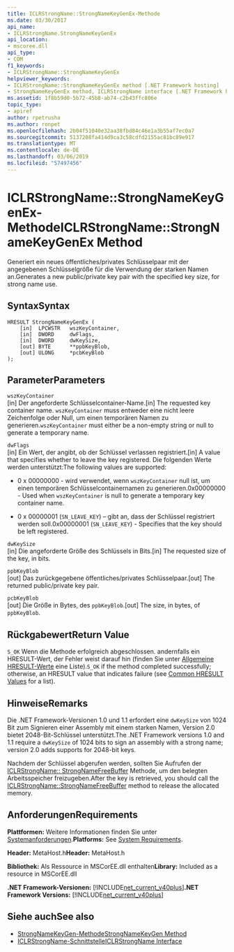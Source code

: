 ```yaml
---
title: ICLRStrongName::StrongNameKeyGenEx-Methode
ms.date: 03/30/2017
api_name:
- ICLRStrongName.StrongNameKeyGenEx
api_location:
- mscoree.dll
api_type:
- COM
f1_keywords:
- ICLRStrongName::StrongNameKeyGenEx
helpviewer_keywords:
- ICLRStrongName::StrongNameKeyGenEx method [.NET Framework hosting]
- StrongNameKeyGenEx method, ICLRStrongName interface [.NET Framework hosting]
ms.assetid: 1f8b59d0-5b72-45b8-ab74-c2b43ffc806e
topic_type:
- apiref
author: rpetrusha
ms.author: ronpet
ms.openlocfilehash: 2b04f51040e32aa38fbd84c46e1a3b55af7ec0a7
ms.sourcegitcommit: 5137208fa414d9ca3c58cdfd2155ac81bc89e917
ms.translationtype: MT
ms.contentlocale: de-DE
ms.lasthandoff: 03/06/2019
ms.locfileid: "57497456"
---
```

# <a name="iclrstrongnamestrongnamekeygenex-method"></a><span data-ttu-id="63492-102">ICLRStrongName::StrongNameKeyGenEx-Methode</span><span class="sxs-lookup"><span data-stu-id="63492-102">ICLRStrongName::StrongNameKeyGenEx Method</span></span>
<span data-ttu-id="63492-103">Generiert ein neues öffentliches/privates Schlüsselpaar mit der angegebenen Schlüsselgröße für die Verwendung der starken Namen an.</span><span class="sxs-lookup"><span data-stu-id="63492-103">Generates a new public/private key pair with the specified key size, for strong name use.</span></span>  
  
## <a name="syntax"></a><span data-ttu-id="63492-104">Syntax</span><span class="sxs-lookup"><span data-stu-id="63492-104">Syntax</span></span>  
  
```  
HRESULT StrongNameKeyGenEx (  
    [in]  LPCWSTR   wszKeyContainer,  
    [in]  DWORD     dwFlags,  
    [in]  DWORD     dwKeySize,  
    [out] BYTE      **ppbKeyBlob,  
    [out] ULONG     *pcbKeyBlob  
);  
```  
  
## <a name="parameters"></a><span data-ttu-id="63492-105">Parameter</span><span class="sxs-lookup"><span data-stu-id="63492-105">Parameters</span></span>  
 `wszKeyContainer`  
 <span data-ttu-id="63492-106">[in] Der angeforderte Schlüsselcontainer-Name.</span><span class="sxs-lookup"><span data-stu-id="63492-106">[in] The requested key container name.</span></span> <span data-ttu-id="63492-107">`wszKeyContainer` muss entweder eine nicht leere Zeichenfolge oder Null, um einen temporären Namen zu generieren.</span><span class="sxs-lookup"><span data-stu-id="63492-107">`wszKeyContainer` must either be a non-empty string or null to generate a temporary name.</span></span>  
  
 `dwFlags`  
 <span data-ttu-id="63492-108">[in] Ein Wert, der angibt, ob der Schlüssel verlassen registriert.</span><span class="sxs-lookup"><span data-stu-id="63492-108">[in] A value that specifies whether to leave the key registered.</span></span> <span data-ttu-id="63492-109">Die folgenden Werte werden unterstützt:</span><span class="sxs-lookup"><span data-stu-id="63492-109">The following values are supported:</span></span>  
  
-   <span data-ttu-id="63492-110">0 x 00000000 - wird verwendet, wenn `wszKeyContainer` null ist, um einen temporären Schlüsselcontainernamen zu generieren.</span><span class="sxs-lookup"><span data-stu-id="63492-110">0x00000000 - Used when `wszKeyContainer` is null to generate a temporary key container name.</span></span>  
  
-   <span data-ttu-id="63492-111">0 x 00000001 (`SN_LEAVE_KEY`) – gibt an, dass der Schlüssel registriert werden soll.</span><span class="sxs-lookup"><span data-stu-id="63492-111">0x00000001 (`SN_LEAVE_KEY`) - Specifies that the key should be left registered.</span></span>  
  
 `dwKeySize`  
 <span data-ttu-id="63492-112">[in] Die angeforderte Größe des Schlüssels in Bits.</span><span class="sxs-lookup"><span data-stu-id="63492-112">[in] The requested size of the key, in bits.</span></span>  
  
 `ppbKeyBlob`  
 <span data-ttu-id="63492-113">[out] Das zurückgegebene öffentliches/privates Schlüsselpaar.</span><span class="sxs-lookup"><span data-stu-id="63492-113">[out] The returned public/private key pair.</span></span>  
  
 `pcbKeyBlob`  
 <span data-ttu-id="63492-114">[out] Die Größe in Bytes, des `ppbKeyBlob`.</span><span class="sxs-lookup"><span data-stu-id="63492-114">[out] The size, in bytes, of `ppbKeyBlob`.</span></span>  
  
## <a name="return-value"></a><span data-ttu-id="63492-115">Rückgabewert</span><span class="sxs-lookup"><span data-stu-id="63492-115">Return Value</span></span>  
 <span data-ttu-id="63492-116">`S_OK` Wenn die Methode erfolgreich abgeschlossen. andernfalls ein HRESULT-Wert, der Fehler weist darauf hin (finden Sie unter [Allgemeine HRESULT-Werte](https://go.microsoft.com/fwlink/?LinkId=213878) eine Liste).</span><span class="sxs-lookup"><span data-stu-id="63492-116">`S_OK` if the method completed successfully; otherwise, an HRESULT value that indicates failure (see [Common HRESULT Values](https://go.microsoft.com/fwlink/?LinkId=213878) for a list).</span></span>  
  
## <a name="remarks"></a><span data-ttu-id="63492-117">Hinweise</span><span class="sxs-lookup"><span data-stu-id="63492-117">Remarks</span></span>  
 <span data-ttu-id="63492-118">Die .NET Framework-Versionen 1.0 und 1.1 erfordert eine `dwKeySize` von 1024 Bit zum Signieren einer Assembly mit einem starken Namen, Version 2.0 bietet 2048-Bit-Schlüssel unterstützt.</span><span class="sxs-lookup"><span data-stu-id="63492-118">The .NET Framework versions 1.0 and 1.1 require a `dwKeySize` of 1024 bits to sign an assembly with a strong name; version 2.0 adds supports for 2048-bit keys.</span></span>  
  
 <span data-ttu-id="63492-119">Nachdem der Schlüssel abgerufen werden, sollten Sie Aufrufen der [ICLRStrongName:: StrongNameFreeBuffer](../../../../docs/framework/unmanaged-api/hosting/iclrstrongname-strongnamefreebuffer-method.md) Methode, um den belegten Arbeitsspeicher freizugeben.</span><span class="sxs-lookup"><span data-stu-id="63492-119">After the key is retrieved, you should call the [ICLRStrongName::StrongNameFreeBuffer](../../../../docs/framework/unmanaged-api/hosting/iclrstrongname-strongnamefreebuffer-method.md) method to release the allocated memory.</span></span>  
  
## <a name="requirements"></a><span data-ttu-id="63492-120">Anforderungen</span><span class="sxs-lookup"><span data-stu-id="63492-120">Requirements</span></span>  
 <span data-ttu-id="63492-121">**Plattformen:** Weitere Informationen finden Sie unter [Systemanforderungen](../../../../docs/framework/get-started/system-requirements.md).</span><span class="sxs-lookup"><span data-stu-id="63492-121">**Platforms:** See [System Requirements](../../../../docs/framework/get-started/system-requirements.md).</span></span>  
  
 <span data-ttu-id="63492-122">**Header:** MetaHost.h</span><span class="sxs-lookup"><span data-stu-id="63492-122">**Header:** MetaHost.h</span></span>  
  
 <span data-ttu-id="63492-123">**Bibliothek:** Als Ressource in MSCorEE.dll enthalten</span><span class="sxs-lookup"><span data-stu-id="63492-123">**Library:** Included as a resource in MSCorEE.dll</span></span>  
  
 <span data-ttu-id="63492-124">**.NET Framework-Versionen:** [!INCLUDE[net_current_v40plus](../../../../includes/net-current-v40plus-md.md)]</span><span class="sxs-lookup"><span data-stu-id="63492-124">**.NET Framework Versions:** [!INCLUDE[net_current_v40plus](../../../../includes/net-current-v40plus-md.md)]</span></span>  
  
## <a name="see-also"></a><span data-ttu-id="63492-125">Siehe auch</span><span class="sxs-lookup"><span data-stu-id="63492-125">See also</span></span>
- [<span data-ttu-id="63492-126">StrongNameKeyGen-Methode</span><span class="sxs-lookup"><span data-stu-id="63492-126">StrongNameKeyGen Method</span></span>](../../../../docs/framework/unmanaged-api/hosting/iclrstrongname-strongnamekeygen-method.md)
- [<span data-ttu-id="63492-127">ICLRStrongName-Schnittstelle</span><span class="sxs-lookup"><span data-stu-id="63492-127">ICLRStrongName Interface</span></span>](../../../../docs/framework/unmanaged-api/hosting/iclrstrongname-interface.md)
